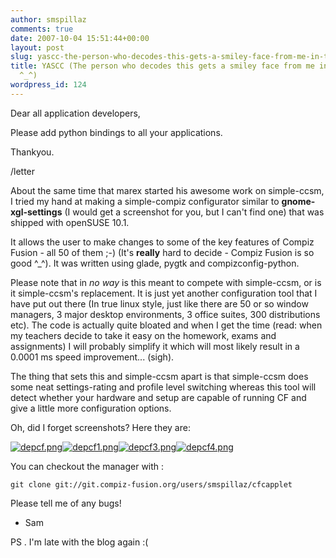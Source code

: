 ```yaml
---
author: smspillaz
comments: true
date: 2007-10-04 15:51:44+00:00
layout: post
slug: yascc-the-person-who-decodes-this-gets-a-smiley-face-from-me-in-the-comments-_
title: YASCC (The person who decodes this gets a smiley face from me in the comments
  ^_^)
wordpress_id: 124
---
```


Dear all application developers,

Please add python bindings to all your applications.

Thankyou.

/letter

About the same time that marex started his awesome work on simple-ccsm, I tried my hand at making a simple-compiz configurator similar to **gnome-xgl-settings** (I would get a screenshot for you, but I can't find one) that was shipped with openSUSE 10.1.

It allows the user to make changes to some of the key features of Compiz Fusion - all 50 of them ;-) (It's **really** hard to decide - Compiz Fusion is so good ^_^). It was written using glade, pygtk and compizconfig-python.

Please note that in _no way_ is this meant to compete with simple-ccsm, or is it simple-ccsm's replacement. It is just yet another configuration tool that I have put out there (In true linux style, just like there are 50 or so window managers, 3 major desktop environments, 3 office suites, 300 distributions etc). The code is actually quite bloated and when I get the time (read: when my teachers decide to take it easy on the homework, exams and assignments) I will probably simplify it which will most likely result in a 0.0001 ms speed improvement... (sigh).

The thing that sets this and simple-ccsm apart is that simple-ccsm does some neat settings-rating and profile level switching whereas this tool will detect whether your hardware and setup are capable of running CF and give a little more configuration options.

Oh, did I forget screenshots? Here they are:

[![depcf.png](http://smspillaz.files.wordpress.com/2007/10/depcf.thumbnail.png)](http://smspillaz.files.wordpress.com/2007/10/depcf.png)[![depcf1.png](http://smspillaz.files.wordpress.com/2007/10/depcf1.thumbnail.png)](http://smspillaz.files.wordpress.com/2007/10/depcf1.png)[![depcf3.png](http://smspillaz.files.wordpress.com/2007/10/depcf3.png)](http://smspillaz.files.wordpress.com/2007/10/depcf3.png)[![depcf4.png](http://smspillaz.files.wordpress.com/2007/10/depcf4.thumbnail.png)](http://smspillaz.files.wordpress.com/2007/10/depcf4.png)

You can checkout the manager with :

    
    git clone git://git.compiz-fusion.org/users/smspillaz/cfcapplet


Please tell me of any bugs!

- Sam

PS . I'm late with the blog again :(
